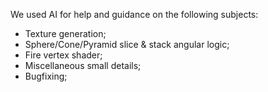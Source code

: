We used AI for help and guidance on the following subjects:
- Texture generation;
- Sphere/Cone/Pyramid slice & stack angular logic;
- Fire vertex shader;
- Miscellaneous small details;
- Bugfixing;